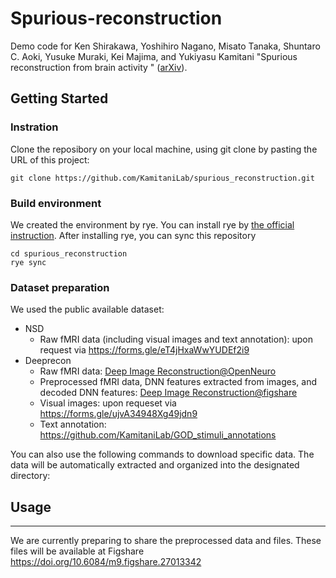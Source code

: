 # Spurious-reconstruction

Demo code for Ken Shirakawa, Yoshihiro Nagano, Misato Tanaka, Shuntaro C. Aoki, Yusuke Muraki, Kei Majima, and Yukiyasu Kamitani "Spurious reconstruction from brain activity
" ([arXiv](https://arxiv.org/abs/2405.10078)).

## Getting Started

### Instration
Clone the reposibory on your local machine, using git clone by pasting the URL of this project:

`git clone https://github.com/KamitaniLab/spurious_reconstruction.git`
### Build environment
We created the environment by rye. You can install rye by [the official instruction](https://rye.astral.sh/).
After installing rye, you can sync this repository
```
cd spurious_reconstruction
rye sync
```

### Dataset preparation
We used the public available dataset: 
- NSD
    - Raw fMRI data (including visual images and text annotation): upon request via https://forms.gle/eT4jHxaWwYUDEf2i9
- Deeprecon 
    - Raw fMRI data: [Deep Image Reconstruction@OpenNeuro](https://openneuro.org/datasets/ds001506)
    - Preprocessed fMRI data, DNN features extracted from images, and decoded DNN features: [Deep Image Reconstruction@figshare](https://github.com/KamitaniLab/DeepImageReconstruction?tab=readme-ov-file#:~:text=Preprocessed%20fMRI%20data,Image%20Reconstruction%40figshare)
    - Visual images: upon requeset via https://forms.gle/ujvA34948Xg49jdn9 
    - Text annotation: https://github.com/KamitaniLab/GOD_stimuli_annotations 

You can also use the following commands to download specific data. The data will be automatically extracted and organized into the designated directory:


## Usage
---

We are currently preparing to share the preprocessed data and files. These files will be available at Figshare https://doi.org/10.6084/m9.figshare.27013342
